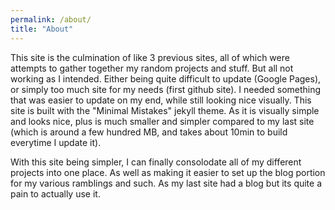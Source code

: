 ```yaml
---
permalink: /about/
title: "About"
---
```


This site is the culmination of like 3 previous sites, all of which were attempts to gather together my random projects and stuff. But all not working as I intended. Either being quite difficult to update (Google Pages), or simply too much site for my needs (first github site). I needed something that was easier to update on my end, while still looking nice visually. This site is built with the "Minimal Mistakes" jekyll theme. As it is visually simple and looks nice, plus is much smaller and simpler compared to my last site (which is around a few hundred MB, and takes about 10min to build everytime I update it).

With this site being simpler, I can finally consolodate all of my different projects into one place. As well as making it easier to set up the blog portion for my various ramblings and such. As my last site had a blog but its quite a pain to actually use it.
